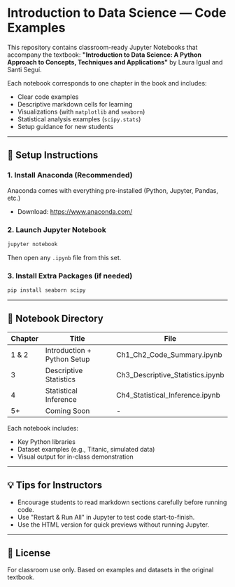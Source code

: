 # Introduction to Data Science — Code Examples

This repository contains classroom-ready Jupyter Notebooks that accompany the textbook:
**"Introduction to Data Science: A Python Approach to Concepts, Techniques and Applications"** by Laura Igual and Santi Seguí.

Each notebook corresponds to one chapter in the book and includes:

- Clear code examples
- Descriptive markdown cells for learning
- Visualizations (with `matplotlib` and `seaborn`)
- Statistical analysis examples (`scipy.stats`)
- Setup guidance for new students

---

## 🔧 Setup Instructions

### 1. Install Anaconda (Recommended)
Anaconda comes with everything pre-installed (Python, Jupyter, Pandas, etc.)

- Download: https://www.anaconda.com/

### 2. Launch Jupyter Notebook
```bash
jupyter notebook
```

Then open any `.ipynb` file from this set.

### 3. Install Extra Packages (if needed)
```bash
pip install seaborn scipy
```

---

## 📘 Notebook Directory

| Chapter | Title | File |
|--------|-------|------|
| 1 & 2 | Introduction + Python Setup | Ch1_Ch2_Code_Summary.ipynb |
| 3 | Descriptive Statistics | Ch3_Descriptive_Statistics.ipynb |
| 4 | Statistical Inference | Ch4_Statistical_Inference.ipynb |
| 5+ | Coming Soon | - |

Each notebook includes:
- Key Python libraries
- Dataset examples (e.g., Titanic, simulated data)
- Visual output for in-class demonstration

---

## 💡 Tips for Instructors

- Encourage students to read markdown sections carefully before running code.
- Use "Restart & Run All" in Jupyter to test code start-to-finish.
- Use the HTML version for quick previews without running Jupyter.

---

## 📄 License
For classroom use only. Based on examples and datasets in the original textbook.
